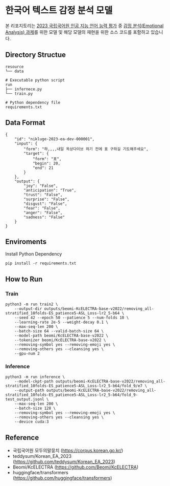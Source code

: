 # 한국어 텍스트 감정 분석 모델
본 리포지토리는 [2023 국립국어원 인공 지능 언어 능력 평가](https://corpus.korean.go.kr/taskOrdtm/taskList.do?taskOrdtmId=103) 중 [감정 분석(Emotional Analysis) 과제](https://corpus.korean.go.kr/taskOrdtm/taskList.do?taskOrdtmId=103)를 위한 모델 및 해당 모델의 재현을 위한 소스 코드를 포함하고 있습니다.

## Directory Structue
```
resource
└── data

# Executable python script
run
├── infernece.py
└── train.py

# Python dependency file
requirements.txt
```

## Data Format
```
{
    "id": "nikluge-2023-ea-dev-000001",
    "input": {
        "form": "하,,,,내일 옥상다이브 하기 전에 표 구하길 기도해주세요",
        "target": {
            "form": "표",
            "begin": 20,
            "end": 21
        }
    },
    "output": {
        "joy": "False",
        "anticipation": "True",
        "trust": "False",
        "surprise": "False",
        "disgust": "False",
        "fear": "False",
        "anger": "False",
        "sadness": "False"
    }
}
```


## Enviroments

Install Python Dependency
```
pip install -r requirements.txt
```

## How to Run
### Train

```
python3 -m run train2 \
    --output-dir outputs/beomi-KcELECTRA-base-v2022/removing_all-stratified_10folds-ES_patience5-ASL_Loss-lr2_5-b64 \
    --seed 42 --epoch 50 --patience 5 --num-folds 10 \
    --learning-rate 2e-5 --weight-decay 0.1 \
    --max-seq-len 200 \
    --batch-size 64 --valid-batch-size 64 \
    --model-path beomi/KcELECTRA-base-v2022 \
    --tokenizer beomi/KcELECTRA-base-v2022 \
    --removing-symbol yes --removing-emoji yes \
    --removing-others yes --cleansing yes \
    --gpu-num 2
```

### Inference


```
python3 -m run inference \
    --model-ckpt-path outputs/beomi-KcELECTRA-base-v2022/removing_all-stratified_10folds-ES_patience5-ASL_Loss-lr2_5-b64/fold_9/e7 \
    --output-path outputs/beomi-KcELECTRA-base-v2022/removing_all-stratified_10folds-ES_patience5-ASL_Loss-lr2_5-b64/fold_9-test_output.jsonl \
    --max-seq-len 200 \
    --batch-size 128 \
    --removing-symbol yes --removing-emoji yes \
    --removing-others yes --cleansing yes \
    --device cuda:3
```

## Reference
- 국립국어원 모두의말뭉치 (https://corpus.korean.go.kr/)  
- teddysum/Korean_EA_2023 (https://github.com/teddysum/Korean_EA_2023)
- Beomi/KcELECTRA (https://github.com/Beomi/KcELECTRA)
- huggingface/transformers (https://github.com/huggingface/transformers)  
